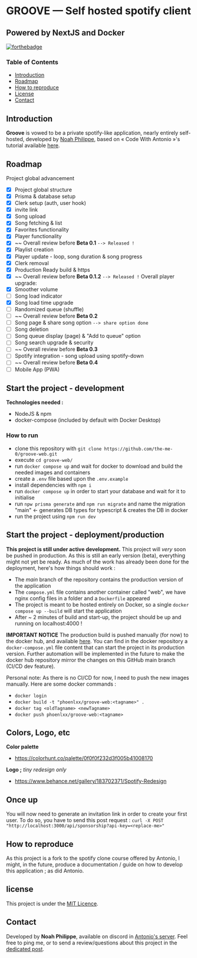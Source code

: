 # GROOVE — Self hosted spotify client
## Powered by NextJS and Docker

[![forthebadge](https://forthebadge.com/images/badges/powered-by-phoenix.svg)](https://forthebadge.com)

### Table of Contents
- [Introduction](#introduction)
- [Roadmap](#roadmap)
- [How to reproduce](#how-to-reproduce)
- [License](#license)
- [Contact](#contact)

## Introduction

**Groove** is vowed to be a private spotify-like application, nearly entirely self-hosted, developed by [Noah Philippe](https://github.com/the-me-0), based on « Code With Antonio »'s tutorial available [here](https://www.youtube.com/watch?v=2aeMRB8LL4o).

## Roadmap

Project global advancement
- [x] Project global structure
- [x] Prisma & database setup
- [x] Clerk setup (auth, user hook)
- [x] invite link
- [x] Song upload
- [x] Song fetching & list
- [x] Favorites functionality
- [x] Player functionality
- [x] ~~ Overall review before **Beta 0.1** `--> Released !`
- [x] Playlist creation
- [x] Player update - loop, song duration & song progress
- [x] Clerk removal
- [x] Production Ready build & https
- [x] ~~ Overall review before **Beta 0.1.2** `--> Released !`
Overall player upgrade:
- [x] Smoother volume
- [ ] Song load indicator
- [x] Song load time upgrade
- [ ] Randomized queue (shuffle)
- [ ] ~~ Overall review before **Beta 0.2**
- [ ] Song page & share song option `--> share option done`
- [ ] Song deletion
- [ ] Song queue display (page) & "Add to queue" option
- [ ] Song search upgrade & security
- [ ] ~~ Overall review before **Beta 0.3**
- [ ] Spotify integration - song upload using spotify-down
- [ ] ~~ Overall review before **Beta 0.4**
- [ ] Mobile App (PWA)

## Start the project - development

**Technologies needed :**
- NodeJS & npm
- docker-compose (included by default with Docker Desktop)

### How to run

- clone this repository with `git clone https://github.com/the-me-0/groove-web.git`
- execute `cd groove-web/`
- run `docker compose up` and wait for docker to download and build the needed images and containers
- create a `.env` file based upon the `.env.example`
- install dependencies with `npm i`
- run `docker compose up` in order to start your database and wait for it to initialise
- run `npw prisma generate` and `npm run migrate` and name the migration "main" <- generates DB types for typescript & creates the DB in docker
- run the project using `npm run dev`

## Start the project - deployment/production

**This project is still under active development.**
This project will *very* soon be pushed in production. As this is still an early version (beta), everything might not yet be ready.
As much of the work has already been done for the deployment, here's how things should work :
- The *main* branch of the repository contains the production version of the application
- The `compose.yml` file contains another container called "web", we have nginx config files in a folder and a `Dockerfile` appeared
- The project is meant to be hosted entirely on Docker, so a single `docker compose up --build` will start the application
- After ~ 2 minutes of build and start-up, the project should be up and running on localhost:4000 !

**IMPORTANT NOTICE**
The production build is pushed manually (for now) to the docker hub, and available [here](https://hub.docker.com/repository/docker/phoenlxx/groove-web/general).
You can find in the docker repository a `docker-compose.yml` file content that can start the project in its production version.
Further automation will be implemented in the future to make the docker hub repository mirror the changes on this GitHub main branch (CI/CD dev feature).

Personal note:
As there is no CI/CD for now, I need to push the new images manually. Here are some docker commands :
- `docker login`
- `docker build -t "phoenlxx/groove-web:<tagname>" .`
- `docker tag <oldTagname> <newTagname>`
- `docker push phoenlxx/groove-web:<tagname>`

## Colors, Logo, etc

**Color palette**
 - https://colorhunt.co/palette/0f0f0f232d3f005b41008170

**Logo ;** *tiny redesign only*
 - https://www.behance.net/gallery/183702371/Spotify-Redesign

## Once up

You will now need to generate an invitation link in order to create your first user.
To do so, you have to send this post request : `curl -X POST "http://localhost:3000/api/sponsorship?api-key=<replace-me>"`

## How to reproduce

As this project is a fork to the spotify clone course offered by Antonio,
I might, in the future, produce a documentation / guide on how to develop this application ; as did Antonio.

## license

This project is under the [MIT Licence](https://opensource.org/license/mit/).

## Contact

Developed by **Noah Philippe**, available on discord in [Antonio's server](https://discord.gg/2Dtkraxnz4).
Feel free to ping me, or to send a review/questions about this project in the [dedicated post](https://discord.com/channels/1079557715497595013/1182019802269765642).
